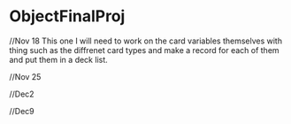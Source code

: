 # ObjectFinalProj

//Nov 18
    This one I will need to work on the card variables themselves with thing such as the diffrenet card types and make a record for each of them and put them in a deck list.

//Nov 25


//Dec2


//Dec9
